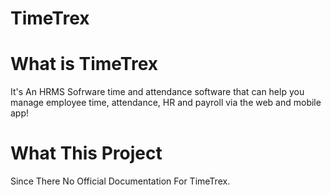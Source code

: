# TimeTrex

<h1> What is TimeTrex </h1>
It's An HRMS Sofrware
time and attendance software that can help you manage employee time, attendance, HR and payroll via the web and mobile app!


<h1> What This Project </h1>
Since There No Official Documentation For TimeTrex. 

